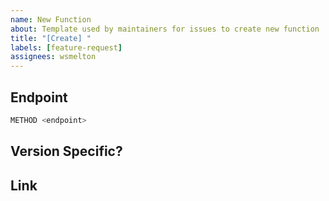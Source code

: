 ```yaml
---
name: New Function
about: Template used by maintainers for issues to create new function
title: "[Create] "
labels: [feature-request]
assignees: wsmelton
---
```


## Endpoint

```powershell
METHOD <endpoint>
```

## Version Specific?

<!--
Minimum Version supported
-->

## Link

<!--
https://thycotic-ps.github.io/secretservere-apidoc/#method-/endpoint
-->